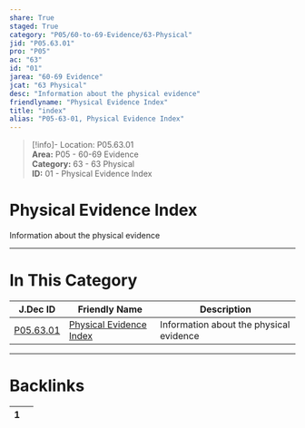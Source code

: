 ```yaml
---  
share: True  
staged: True  
category: "P05/60-to-69-Evidence/63-Physical"  
jid: "P05.63.01"  
pro: "P05"  
ac: "63"  
id: "01"  
jarea: "60-69 Evidence"  
jcat: "63 Physical"  
desc: "Information about the physical evidence"  
friendlyname: "Physical Evidence Index"  
title: "index"  
alias: "P05-63-01, Physical Evidence Index"  
---  
```

>[!info]- Location: P05.63.01  
>**Area:** P05 - 60-69 Evidence  
>**Category:** 63 - 63 Physical  
>**ID:** 01 - Physical Evidence Index  
  
# Physical Evidence Index  
  
Information about the physical evidence  
   
  
  
---  
# In This Category  
  
| J.Dec ID                                                                         | Friendly Name                                                                                  | Description                             |  
| -------------------------------------------------------------------------------- | ---------------------------------------------------------------------------------------------- | --------------------------------------- |  
| [P05.63.01](index.md) | [Physical Evidence Index](index.md) | Information about the physical evidence |  
  
  
---  
# Backlinks  
<div><table class="dataview table-view-table"><thead class="table-view-thead"><tr class="table-view-tr-header"><th class="table-view-th"><span></span><span class="dataview small-text">1</span></th><th class="table-view-th"><span></span></th></tr></thead><tbody class="table-view-tbody"></tbody></table></div>